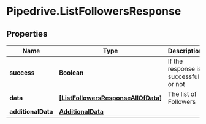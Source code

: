 # Pipedrive.ListFollowersResponse

## Properties

Name | Type | Description | Notes
------------ | ------------- | ------------- | -------------
**success** | **Boolean** | If the response is successful or not | [optional] 
**data** | [**[ListFollowersResponseAllOfData]**](ListFollowersResponseAllOfData.md) | The list of Followers | [optional] 
**additionalData** | [**AdditionalData**](AdditionalData.md) |  | [optional] 


